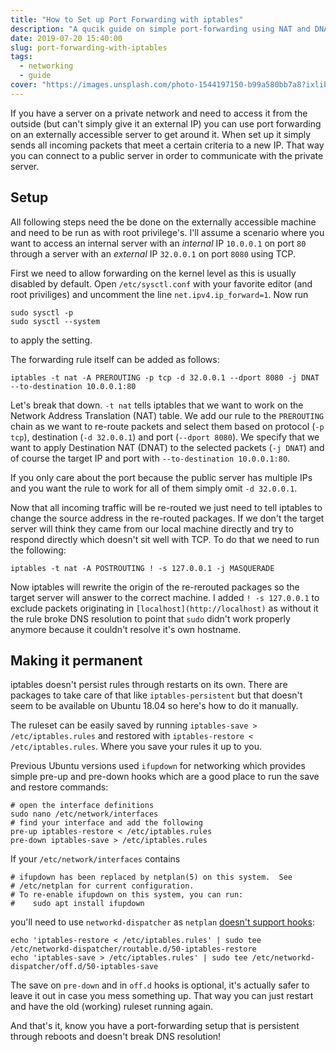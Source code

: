```yaml
---
title: "How to Set up Port Forwarding with iptables"
description: "A qucik guide on simple port-forwarding using NAT and DNAT in iptables"
date: 2019-07-20 15:40:00
slug: port-forwarding-with-iptables
tags:
  - networking
  - guide
cover: "https://images.unsplash.com/photo-1544197150-b99a580bb7a8?ixlib=rb-1.2.1&ixid=eyJhcHBfaWQiOjIxMTIzfQ&auto=format&fit=crop&w=1950&q=80"
---
```


If you have a server on a private network and need to access it from the outside (but can't simply give it an external IP) you can use port forwarding on an externally accessible server to get around it. When set up it simply sends all incoming packets that meet a certain criteria to a new IP. That way you can connect to a public server in order to communicate with the private server.

## Setup

All following steps need the be done on the externally accessible machine and need to be run as with root privilege's. I'll assume a scenario where you want to access an internal server with an _internal_ IP `10.0.0.1` on port `80` through a server with an _external_ IP `32.0.0.1` on port `8080` using TCP.

First we need to allow forwarding on the kernel level as this is usually disabled by default. Open `/etc/sysctl.conf` with your favorite editor (and root priviliges) and uncomment the line `net.ipv4.ip_forward=1`. Now run

    sudo sysctl -p
    sudo sysctl --system

to apply the setting.

The forwarding rule itself can be added as follows:

    iptables -t nat -A PREROUTING -p tcp -d 32.0.0.1 --dport 8080 -j DNAT --to-destination 10.0.0.1:80

Let's break that down. `-t nat` tells iptables that we want to work on the Network Address Translation (NAT) table. We add our rule to the `PREROUTING` chain as we want to re-route packets and select them based on protocol (`-p tcp`), destination (`-d 32.0.0.1`) and port (`--dport 8080`). We specify that we want to apply Destination NAT (DNAT) to the selected packets (`-j DNAT`) and of course the target IP and port with `--to-destination 10.0.0.1:80`.

If you only care about the port because the public server has multiple IPs and you want the rule to work for all of them simply omit `-d 32.0.0.1`.

Now that all incoming traffic will be re-routed we just need to tell iptables to change the source address in the re-routed packages. If we don't the target server will think they came from our local machine directly and try to respond directly which doesn't sit well with TCP. To do that we need to run the following:

    iptables -t nat -A POSTROUTING ! -s 127.0.0.1 -j MASQUERADE

Now iptables will rewrite the origin of the re-rerouted packages so the target server will answer to the correct machine. I added `! -s 127.0.0.1` to exclude packets originating in `[localhost](http://localhost)` as without it the rule broke DNS resolution to point that `sudo` didn't work properly anymore because it couldn't resolve it's own hostname.

## Making it permanent

iptables doesn't persist rules through restarts on its own. There are packages to take care of that like `iptables-persistent` but that doesn't seem to be available on Ubuntu 18.04 so here's how to do it manually.

The ruleset can be easily saved by running `iptables-save > /etc/iptables.rules` and restored with `iptables-restore < /etc/iptables.rules`. Where you save your rules it up to you.

Previous Ubuntu versions used `ifupdown` for networking which provides simple pre-up and pre-down hooks which are a good place to run the save and restore commands:

    # open the interface definitions
    sudo nano /etc/network/interfaces
    # find your interface and add the following
    pre-up iptables-restore < /etc/iptables.rules
    pre-down iptables-save > /etc/iptables.rules

If your `/etc/network/interfaces` contains

    # ifupdown has been replaced by netplan(5) on this system.  See
    # /etc/netplan for current configuration.
    # To re-enable ifupdown on this system, you can run:
    #    sudo apt install ifupdown

you'll need to use `networkd-dispatcher` as `netplan` [doesn't support hooks](https://netplan.io/faq#use-pre-up-post-up-etc-hook-scripts):

    echo 'iptables-restore < /etc/iptables.rules' | sudo tee /etc/networkd-dispatcher/routable.d/50-iptables-restore
    echo 'iptables-save > /etc/iptables.rules' | sudo tee /etc/networkd-dispatcher/off.d/50-iptables-save

The save on `pre-down` and in `off.d` hooks is optional, it's actually safer to leave it out in case you mess something up. That way you can just restart and have the old (working) ruleset running again.

And that's it, know you have a port-forwarding setup that is persistent through reboots and doesn't break DNS resolution!
